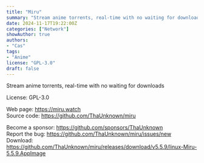 ```yaml
---
title: "Miru"
summary: "Stream anime torrents, real-time with no waiting for downloads"
date: 2024-11-17T19:22:00Z
categories: ["Network"]
showAuthor: true
authors:
- "Cas"
tags: 
- "Anime"
license: "GPL-3.0"
draft: false
---
```


Stream anime torrents, real-time with no waiting for downloads

License: GPL-3.0

Web page: <https://miru.watch>  
Source code: <https://github.com/ThaUnknown/miru>

Become a sponsor: <https://github.com/sponsors/ThaUnknown>  
Report the bug: <https://github.com/ThaUnknown/miru/issues/new>  
Download: <https://github.com/ThaUnknown/miru/releases/download/v5.5.9/linux-Miru-5.5.9.AppImage>
